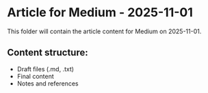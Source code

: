 # Article for Medium - 2025-11-01

This folder will contain the article content for Medium on 2025-11-01.

## Content structure:
- Draft files (.md, .txt)
- Final content
- Notes and references
